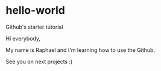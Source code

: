 # hello-world
Github's starter tutorial

Hi everybody,

My name is Raphael and I'm learning how to use the Github.

See you on next projects :)
